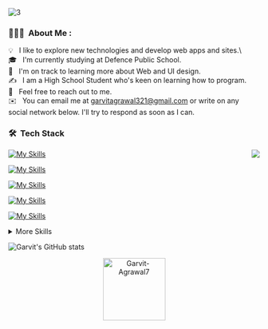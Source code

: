 ![3](https://github.com/Garvit-Agrawal7/Garvit-Agrawal7/assets/134291696/440aafe0-7cda-4fcd-a127-18e271dc7015)

### 👨🏻‍💻 &nbsp;About Me :

💡 &nbsp; I like to explore new technologies and develop web apps and sites.\  
🎓 &nbsp; I'm currently studying at Defence Public School.\
🌱 &nbsp; I'm on track to learning more about Web and UI design.\
✍️ &nbsp; I am a High School Student who's keen on learning how to program.\
💬 &nbsp; Feel free to reach out to me.\
✉️ &nbsp; You can email me at garvitagrawal321@gmail.com or write on any social network below. I'll try to respond as soon as I can.

### 🛠 &nbsp;Tech Stack
<img src="https://raw.githubusercontent.com/vitasha10/vitasha10/master/assets/Night-Coding.gif" align="right"/>

[![My Skills](https://skillicons.dev/icons?i=js,python,java,c)](https://skillicons.dev)


[![My Skills](https://skillicons.dev/icons?i=react,nodejs,nextjs,selenium)](https://skillicons.dev)


[![My Skills](https://skillicons.dev/icons?i=express,jquery,flask)](https://skillicons.dev)


[![My Skills](https://skillicons.dev/icons?i=html,css,bootstrap)](https://skillicons.dev)


[![My Skills](https://skillicons.dev/icons?i=mysql,mysql,mongodb)](https://skillicons.dev)


<details>
<summary>More Skills</summary>


[![My Skills](https://skillicons.dev/icons?i=vscode,replit,git,github,heroku,powershell)](https://skillicons.dev)


![PyCharm](https://img.shields.io/badge/PyCharm-000000.svg?style=for-the-badge&logo=PyCharm&logoColor=white)&nbsp;
![WebStorm](https://img.shields.io/badge/WebStorm-000000.svg?style=for-the-badge&logo=WebStorm&logoColor=white)&nbsp;
![CLion](https://img.shields.io/badge/CLion-000000.svg?style=for-the-badge&logo=CLion&logoColor=white)&nbsp;
![npm](https://img.shields.io/badge/npm-CB3837?style=for-the-badge&logo=npm&logoColor=white)


</details>

![Garvit's GitHub stats](https://github-readme-stats.vercel.app/api?username=garvit-agrawal7&show_icons=true&theme=transparent)
<p align="center"> <img width="125px" src="https://komarev.com/ghpvc/?username=Garvit-Agrawal7&label=Profile%20visits&color=0e75b6&style=flat" alt="Garvit-Agrawal7" /> </p> 
